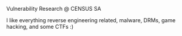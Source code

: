 
Vulnerability Research @ CENSUS SA

I like everything reverse engineering related, malware, DRMs, game hacking, and some CTFs :)
